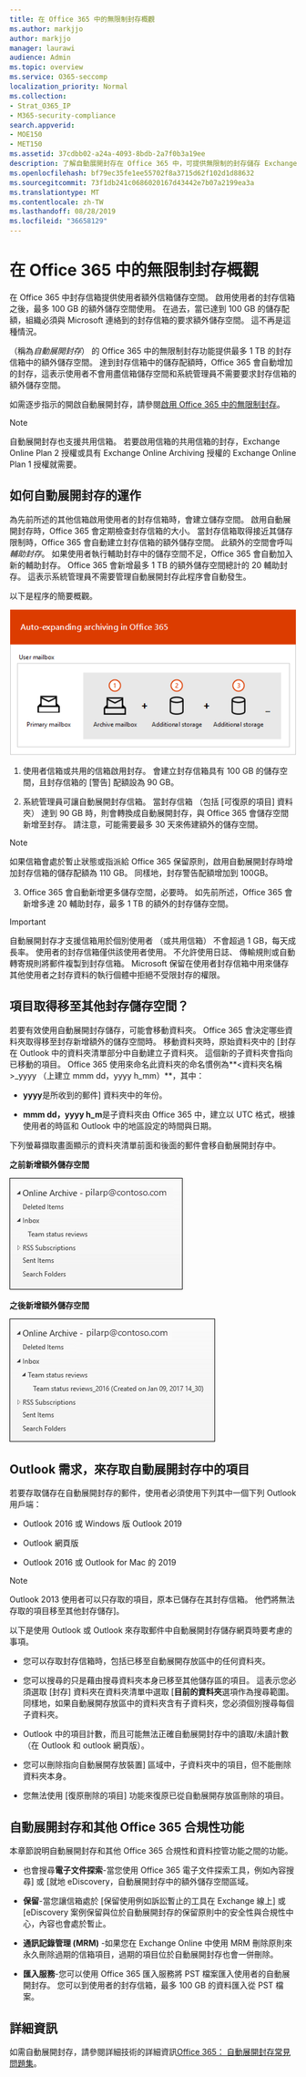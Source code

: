 ```yaml
---
title: 在 Office 365 中的無限制封存概觀
ms.author: markjjo
author: markjjo
manager: laurawi
audience: Admin
ms.topic: overview
ms.service: O365-seccomp
localization_priority: Normal
ms.collection:
- Strat_O365_IP
- M365-security-compliance
search.appverid:
- MOE150
- MET150
ms.assetid: 37cdbb02-a24a-4093-8bdb-2a7f0b3a19ee
description: 了解自動展開封存在 Office 365 中，可提供無限制的封存儲存 Exchange Online 信箱。
ms.openlocfilehash: bf79ec35fe1ee55702f8a3715d62f102d1d88632
ms.sourcegitcommit: 73f1db241c0686020167d43442e7b07a2199ea3a
ms.translationtype: MT
ms.contentlocale: zh-TW
ms.lasthandoff: 08/28/2019
ms.locfileid: "36658129"
---
```

# <a name="overview-of-unlimited-archiving-in-office-365"></a>在 Office 365 中的無限制封存概觀

在 Office 365 中封存信箱提供使用者額外信箱儲存空間。 啟用使用者的封存信箱之後，最多 100 GB 的額外儲存空間使用。 在過去，當已達到 100 GB 的儲存配額，組織必須與 Microsoft 連絡到的封存信箱的要求額外儲存空間。 這不再是這種情況。

（稱為*自動展開封存*） 的 Office 365 中的無限制封存功能提供最多 1 TB 的封存信箱中的額外儲存空間。 達到封存信箱中的儲存配額時，Office 365 會自動增加的封存，這表示使用者不會用盡信箱儲存空間和系統管理員不需要要求封存信箱的額外儲存空間。
  
如需逐步指示的開啟自動展開封存，請參閱[啟用 Office 365 中的無限制封存](enable-unlimited-archiving.md)。
  
> [!NOTE]
> 自動展開封存也支援共用信箱。 若要啟用信箱的共用信箱的封存，Exchange Online Plan 2 授權或具有 Exchange Online Archiving 授權的 Exchange Online Plan 1 授權就需要。 
  
## <a name="how-auto-expanding-archiving-works"></a>如何自動展開封存的運作

為先前所述的其他信箱啟用使用者的封存信箱時，會建立儲存空間。 啟用自動展開封存時，Office 365 會定期檢查封存信箱的大小。 當封存信箱取得接近其儲存限制時，Office 365 會自動建立封存信箱的額外儲存空間。 此額外的空間會呼叫*輔助封存*。 如果使用者執行輔助封存中的儲存空間不足，Office 365 會自動加入新的輔助封存。 Office 365 會新增最多 1 TB 的額外儲存空間總計的 20 輔助封存。 這表示系統管理員不需要管理自動展開封存此程序會自動發生。 
  
以下是程序的簡要概觀。
  
![自動展開封存程序概觀](media/74355385-d990-44fe-8a87-6c3639d1f63f.png)
  
1. 使用者信箱或共用的信箱啟用封存。 會建立封存信箱具有 100 GB 的儲存空間，且封存信箱的 [警告] 配額設為 90 GB。
    
2. 系統管理員可讓自動展開封存信箱。 當封存信箱 （包括 [可復原的項目] 資料夾） 達到 90 GB 時，則會轉換成自動展開封存，與 Office 365 會儲存空間新增至封存。 請注意，可能需要最多 30 天來佈建額外的儲存空間。

> [!NOTE]
> 如果信箱會處於暫止狀態或指派給 Office 365 保留原則，啟用自動展開封存時增加封存信箱的儲存配額為 110 GB。 同樣地，封存警告配額增加到 100GB。
    
3. Office 365 會自動新增更多儲存空間，必要時。 如先前所述，Office 365 會新增多達 20 輔助封存，最多 1 TB 的額外的封存儲存空間。
  
> [!IMPORTANT]
> 自動展開封存才支援信箱用於個別使用者 （或共用信箱） 不會超過 1 GB，每天成長率。 使用者的封存信箱僅供該使用者使用。 不允許使用日誌、 傳輸規則或自動轉寄規則將郵件複製到封存信箱。 Microsoft 保留在使用者封存信箱中用來儲存其他使用者之封存資料的執行個體中拒絕不受限封存的權限。

## <a name="what-gets-moved-to-the-additional-archive-storage-space"></a>項目取得移至其他封存儲存空間？

若要有效使用自動展開封存儲存，可能會移動資料夾。 Office 365 會決定哪些資料夾取得移至封存新增額外的儲存空間時。 移動資料夾時，原始資料夾中的 [封存在 Outlook 中的資料夾清單部分中自動建立子資料夾。 這個新的子資料夾會指向已移動的項目。 Office 365 使用來命名此資料夾的命名慣例為**\<資料夾名稱\>_yyyy （上建立 mmm dd，yyyy h_mm）**，其中： 
  
- **yyyy**是所收到的郵件] 資料夾中的年份。 
    
- **mmm dd，yyyy h_m**是子資料夾由 Office 365 中，建立以 UTC 格式，根據使用者的時區和 Outlook 中的地區設定的時間與日期。 
    
下列螢幕擷取畫面顯示的資料夾清單前面和後面的郵件會移自動展開封存中。
  
 **之前新增額外儲存空間**
  
![之前已佈建自動展開封存的封存信箱的資料夾清單](media/5d6d6420-e562-4912-aaab-1c111762b3f6.png)
  
 **之後新增額外儲存空間**
  
![之後已佈建自動展開封存的封存信箱的資料夾清單](media/c03c5f51-23fa-4fc2-b887-7e7e5cce30da.png)
  
## <a name="outlook-requirements-for-accessing-items-in-an-auto-expanded-archive"></a>Outlook 需求，來存取自動展開封存中的項目

若要存取儲存在自動展開封存的郵件，使用者必須使用下列其中一個下列 Outlook 用戶端：
  
- Outlook 2016 或 Windows 版 Outlook 2019
    
- Outlook 網頁版 
    
- Outlook 2016 或 Outlook for Mac 的 2019 
    
> [!NOTE]
> Outlook 2013 使用者可以只存取的項目，原本已儲存在其封存信箱。 他們將無法存取的項目移至其他封存儲存]。 
  
以下是使用 Outlook 或 Outlook 來存取郵件中自動展開封存儲存網頁時要考慮的事項。
  
- 您可以存取封存信箱時，包括已移至自動展開存放區中的任何資料夾。
    
- 您可以搜尋的只是藉由搜尋資料夾本身已移至其他儲存區的項目。 這表示您必須選取 [封存] 資料夾在資料夾清單中選取 [**目前的資料夾**選項作為搜尋範圍。 同樣地，如果自動展開存放區中的資料夾含有子資料夾，您必須個別搜尋每個子資料夾。 
    
- Outlook 中的項目計數，而且可能無法正確自動展開封存中的讀取/未讀計數 （在 Outlook 和 outlook 網頁版）。
    
- 您可以刪除指向自動展開存放裝置] 區域中，子資料夾中的項目，但不能刪除資料夾本身。
    
- 您無法使用 [復原刪除的項目] 功能來復原已從自動展開存放區刪除的項目。
  
## <a name="auto-expanding-archiving-and-other-office-365-compliance-features"></a>自動展開封存和其他 Office 365 合規性功能

本章節說明自動展開封存和其他 Office 365 合規性和資料控管功能之間的功能。
  
- 也會搜尋**電子文件探索**-當您使用 Office 365 電子文件探索工具，例如內容搜尋] 或 [就地 eDiscovery，自動展開封存中的額外儲存空間區域。
    
- **保留**-當您讓信箱處於 [保留使用例如訴訟暫止的工具在 Exchange 線上] 或 [eDiscovery 案例保留與位於自動展開封存的保留原則中的安全性與合規性中心，內容也會處於暫止。
    
- **通訊記錄管理 (MRM)** -如果您在 Exchange Online 中使用 MRM 刪除原則來永久刪除過期的信箱項目，過期的項目位於自動展開封存也會一併刪除。
    
- **匯入服務**-您可以使用 Office 365 匯入服務將 PST 檔案匯入使用者的自動展開封存。 您可以到使用者的封存信箱，最多 100 GB 的資料匯入從 PST 檔案。 

## <a name="more-information"></a>詳細資訊

如需自動展開封存，請參閱詳細技術的詳細資訊[Office 365： 自動展開封存常見問題集](https://blogs.technet.microsoft.com/exchange/2018/04/09/office-365-auto-expanding-archives-faq/)。
